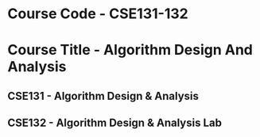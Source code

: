 ﻿# Course Code - CSE131-132
# Course Title - Algorithm Design And Analysis

 ## CSE131 - Algorithm Design & Analysis
 ## CSE132 - Algorithm Design & Analysis Lab
